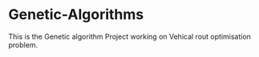# Genetic-Algorithms
This is the Genetic algorithm Project working on Vehical rout optimisation problem.
